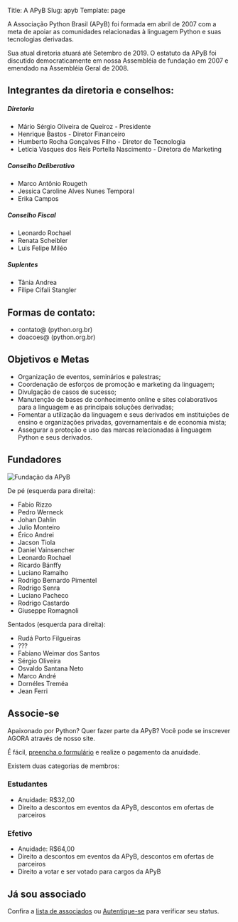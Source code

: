 Title: A APyB
Slug: apyb
Template: page

A Associação Python Brasil (APyB) foi formada em abril de 2007 com a meta de apoiar as comunidades relacionadas à linguagem Python e suas tecnologias derivadas.

Sua atual diretoria atuará até Setembro de 2019. O estatuto da APyB foi discutido democraticamente em nossa Assembléia de fundação em 2007 e emendado na Assembléia Geral de 2008.

## Integrantes da diretoria e conselhos:

##### Diretoria

- Mário Sérgio Oliveira de Queiroz - Presidente
- Henrique Bastos - Diretor Financeiro
- Humberto Rocha Gonçalves Filho - Diretor de Tecnologia
- Letícia Vasques dos Reis Portella Nascimento - Diretora de Marketing

##### Conselho Deliberativo

- Marco Antônio Rougeth
- Jessica Caroline Alves Nunes Temporal
- Erika Campos

##### Conselho Fiscal

- Leonardo Rochael
- Renata Scheibler
- Luis Felipe Miléo

##### Suplentes
- Tânia Andrea
- Filipe Cifali Stangler

## Formas de contato:

- contato@ (python.org.br)
- doacoes@ (python.org.br)

## Objetivos e Metas

- Organização de eventos, seminários e palestras;
- Coordenação de esforços de promoção e marketing da linguagem;
- Divulgação de casos de sucesso;
- Manutenção de bases de conhecimento online e sites colaborativos para a linguagem e as principais soluções derivadas;
- Fomentar a utilização da linguagem e seus derivados em instituições de ensino e organizações privadas, governamentais e de economia mista;
- Assegurar a proteção e uso das marcas relacionadas à linguagem Python e seus derivados.

## Fundadores

![Fundação da APyB]({filename}/images/apyb/fundadores-apyb.jpg)

De pé (esquerda para direita):

- Fabio Rizzo
- Pedro Werneck
- Johan Dahlin
- Julio Monteiro
- Érico Andrei
- Jacson Tiola
- Daniel Vainsencher
- Leonardo Rochael
- Ricardo Bánffy
- Luciano Ramalho
- Rodrigo Bernardo Pimentel
- Rodrigo Senra
- Luciano Pacheco
- Rodrigo Castardo
- Giuseppe Romagnoli

Sentados (esquerda para direita):

- Rudá Porto Filgueiras
- ???
- Fabiano Weimar dos Santos
- Sérgio Oliveira
- Osvaldo Santana Neto
- Marco André
- Dornéles Treméa
- Jean Ferri

## Associe-se

Apaixonado por Python? Quer fazer parte da APyB? Você pode se inscrever AGORA através de nosso site.

É fácil, [preencha o formulário](http://associados.python.org.br/members/signup/) e realize o pagamento da anuidade.

Existem duas categorias de membros:

### Estudantes

- Anuidade: R$32,00
- Direito a descontos em eventos da APyB, descontos em ofertas de parceiros

### Efetivo

- Anuidade: R$64,00
- Direito a descontos em eventos da APyB, descontos em ofertas de parceiros
- Direito a votar e ser votado para cargos da APyB
 

## Já sou associado 

Confira a [lista de associados](http://associados.python.org.br/members/list/) ou  [Autentique-se](http://associados.python.org.br/login/) para verificar seu status.
